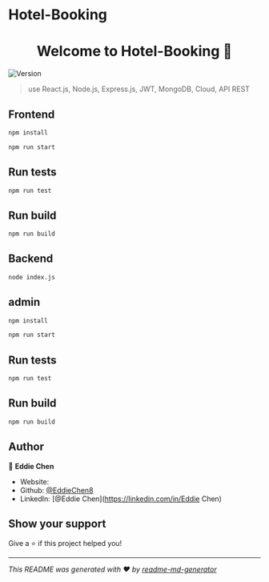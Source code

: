 # Hotel-Booking

<h1 align="center">Welcome to Hotel-Booking 👋</h1>
<p>
  <img alt="Version" src="https://img.shields.io/badge/version-0.1.0-blue.svg?cacheSeconds=2592000" />
</p>

> use React.js, Node.js, Express.js, JWT, MongoDB, Cloud, API REST

## Frontend

```sh
npm install
```

```sh
npm run start
```

## Run tests

```sh
npm run test
```

## Run build

```sh
npm run build
```



## Backend

```sh
node index.js
```


## admin

```sh
npm install
```

```sh
npm run start
```

## Run tests

```sh
npm run test
```

## Run build

```sh
npm run build
```

## Author

👤 **Eddie Chen**

- Website:
- Github: [@EddieChen8](https://github.com/EddieChen8)
- LinkedIn: [@Eddie Chen](https://linkedin.com/in/Eddie Chen)

## Show your support

Give a ⭐️ if this project helped you!

---

_This README was generated with ❤️ by [readme-md-generator](https://github.com/kefranabg/readme-md-generator)_
